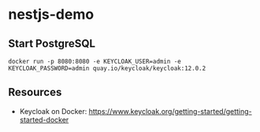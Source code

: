 # nestjs-demo

## Start PostgreSQL

```
docker run -p 8080:8080 -e KEYCLOAK_USER=admin -e KEYCLOAK_PASSWORD=admin quay.io/keycloak/keycloak:12.0.2
```

## Resources

- Keycloak on Docker: https://www.keycloak.org/getting-started/getting-started-docker

